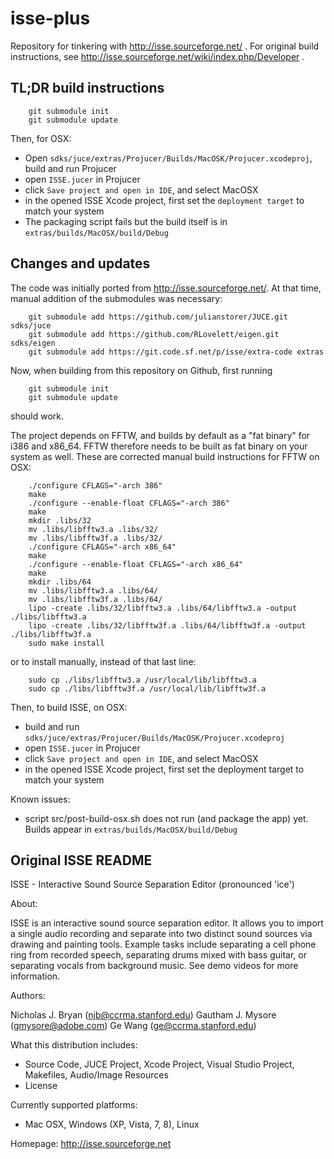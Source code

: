 # isse-plus
Repository for tinkering with http://isse.sourceforge.net/ .
For original build instructions, see http://isse.sourceforge.net/wiki/index.php/Developer .

## TL;DR build instructions
```
	git submodule init
	git submodule update
```
Then, for OSX:
- Open `sdks/juce/extras/Projucer/Builds/MacOSK/Projucer.xcodeproj`, build and run Projucer
- open `ISSE.jucer` in Projucer
- click `Save project and open in IDE`, and select MacOSX
- in the opened ISSE Xcode project, first set the `deployment target` to match your system
- The packaging script fails but the build itself is in `extras/builds/MacOSX/build/Debug` 

## Changes and updates

The code was initially ported from http://isse.sourceforge.net/. At that time,
manual addition of the submodules was necessary:
```
	git submodule add https://github.com/julianstorer/JUCE.git sdks/juce
	git submodule add https://github.com/RLovelett/eigen.git sdks/eigen
	git submodule add https://git.code.sf.net/p/isse/extra-code extras
```

Now, when building from this repository on Github, first running
```
	git submodule init
	git submodule update
```
should work.

The project depends on FFTW, and builds by default as a "fat binary" for
i386 and x86_64. FFTW therefore needs to be built as fat binary on your 
system as well. These are corrected manual build instructions for FFTW on OSX:
```
    ./configure CFLAGS="-arch 386"
    make 
    ./configure --enable-float CFLAGS="-arch 386" 
    make 
    mkdir .libs/32 
    mv .libs/libfftw3.a .libs/32/ 
    mv .libs/libfftw3f.a .libs/32/ 
    ./configure CFLAGS="-arch x86_64" 
    make 
    ./configure --enable-float CFLAGS="-arch x86_64" 
    make 
    mkdir .libs/64
    mv .libs/libfftw3.a .libs/64/ 
    mv .libs/libfftw3f.a .libs/64/    
    lipo -create .libs/32/libfftw3.a .libs/64/libfftw3.a -output ./libs/libfftw3.a 
    lipo -create .libs/32/libfftw3f.a .libs/64/libfftw3f.a -output ./libs/libfftw3f.a 
    sudo make install
```
or to install manually, instead of that last line:
```
    sudo cp ./libs/libfftw3.a /usr/local/lib/libfftw3.a 
    sudo cp ./libs/libfftw3f.a /usr/local/lib/libfftw3f.a 
```

Then, to build ISSE, on OSX:
- build and run `sdks/juce/extras/Projucer/Builds/MacOSK/Projucer.xcodeproj`
- open `ISSE.jucer` in Projucer
- click `Save project and open in IDE`, and select MacOSX
- in the opened ISSE Xcode project, first set the deployment target to match your system

Known issues:
- script src/post-build-osx.sh does not run (and package the app) yet. Builds appear in `extras/builds/MacOSX/build/Debug`


## Original ISSE README 

ISSE - Interactive Sound Source Separation Editor (pronounced 'ice')
 
About: 

ISSE is an interactive sound source separation editor.  It allows you to 
import a single audio recording and separate into two distinct sound sources
via drawing and painting tools.  Example tasks include separating a cell 
phone ring from recorded speech, separating drums mixed with bass guitar, 
or separating vocals from background music. See demo videos for more 
information.

Authors: 

Nicholas J. Bryan (njb@ccrma.stanford.edu)
Gautham J. Mysore (gmysore@adobe.com)
Ge Wang (ge@ccrma.stanford.edu)

What this distribution includes:
  - Source Code, JUCE Project, Xcode Project, Visual Studio Project, 
    Makefiles, Audio/Image Resources
  - License

Currently supported platforms:
  - Mac OSX, Windows (XP, Vista, 7, 8), Linux

Homepage:
    http://isse.sourceforge.net
